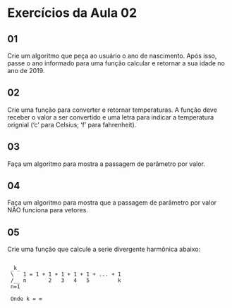 # Exercícios da Aula 02

## 01

Crie um algoritmo que peça ao usuário o ano de nascimento. Após isso, passe o ano informado para uma função calcular e retornar a sua idade no ano de 2019.

## 02

Crie uma função para converter e retornar temperaturas. A função deve receber o valor a ser convertido e uma letra para indicar a temperatura orignial (‘c’ para Celsius; ‘f’ para fahrenheit).

## 03

Faça um algoritmo para mostra a passagem de parâmetro por valor.

## 04

Faça um algoritmo para mostra que a passagem de parâmetro por valor NÃO funciona para vetores.

## 05

Crie uma função que calcule a serie divergente harmônica abaixo:

```

 _k_
 \   1 = 1 + 1 + 1 + 1 + 1 + ... + 1
 /__ n       2   3   4   5         k
 n=1

 Onde k = ∞
```